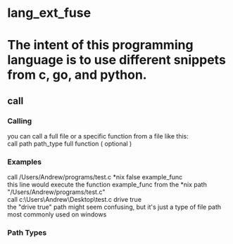 # lang_ext_fuse
# The intent of this programming language is to use different snippets from c, go, and python.<br>
## call
### Calling
you can call a full file or a specific function from a file like this:<br>
call path path_type full function ( optional )<br>
### Examples
call /Users/Andrew/programs/test.c *nix false example_func<br>
this line would execute the function example_func from the *nix path "/Users/Andrew/programs/test.c"<br>
call c:\Users\Andrew\Desktop\test.c drive true<br>
the "drive true" path might seem confusing, but it's just a type of file path most commonly used on windows<br>
### Path Types
